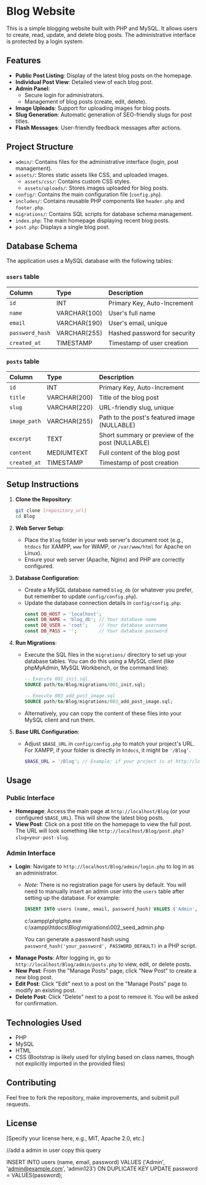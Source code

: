 # Blog Website

This is a simple blogging website built with PHP and MySQL. It allows users to create, read, update, and delete blog posts. The administrative interface is protected by a login system.

## Features

*   **Public Post Listing**: Display of the latest blog posts on the homepage.
*   **Individual Post View**: Detailed view of each blog post.
*   **Admin Panel**:
    *   Secure login for administrators.
    *   Management of blog posts (create, edit, delete).
*   **Image Uploads**: Support for uploading images for blog posts.
*   **Slug Generation**: Automatic generation of SEO-friendly slugs for post titles.
*   **Flash Messages**: User-friendly feedback messages after actions.

## Project Structure

*   `admin/`: Contains files for the administrative interface (login, post management).
*   `assets/`: Stores static assets like CSS, and uploaded images.
    *   `assets/css/`: Contains custom CSS styles.
    *   `assets/uploads/`: Stores images uploaded for blog posts.
*   `config/`: Contains the main configuration file (`config.php`).
*   `includes/`: Contains reusable PHP components like `header.php` and `footer.php`.
*   `migrations/`: Contains SQL scripts for database schema management.
*   `index.php`: The main homepage displaying recent blog posts.
*   `post.php`: Displays a single blog post.

## Database Schema

The application uses a MySQL database with the following tables:

### `users` table

| Column        | Type         | Description                       |
| :------------ | :----------- | :-------------------------------- |
| `id`          | INT          | Primary Key, Auto-Increment       |
| `name`        | VARCHAR(100) | User's full name                  |
| `email`       | VARCHAR(190) | User's email, unique              |
| `password_hash` | VARCHAR(255) | Hashed password for security      |
| `created_at`  | TIMESTAMP    | Timestamp of user creation        |

### `posts` table

| Column       | Type         | Description                             |
| :----------- | :----------- | :-------------------------------------- |
| `id`         | INT          | Primary Key, Auto-Increment             |
| `title`      | VARCHAR(200) | Title of the blog post                  |
| `slug`       | VARCHAR(220) | URL-friendly slug, unique               |
| `image_path` | VARCHAR(255) | Path to the post's featured image (NULLABLE) |
| `excerpt`    | TEXT         | Short summary or preview of the post (NULLABLE) |
| `content`    | MEDIUMTEXT   | Full content of the blog post           |
| `created_at` | TIMESTAMP    | Timestamp of post creation              |

## Setup Instructions

1.  **Clone the Repository**:
    ```bash
    git clone [repository_url]
    cd Blog
    ```

2.  **Web Server Setup**:
    *   Place the `Blog` folder in your web server's document root (e.g., `htdocs` for XAMPP, `www` for WAMP, or `/var/www/html` for Apache on Linux).
    *   Ensure your web server (Apache, Nginx) and PHP are correctly configured.

3.  **Database Configuration**:
    *   Create a MySQL database named `blog_db` (or whatever you prefer, but remember to update `config/config.php`).
    *   Update the database connection details in `config/config.php`:
        ```php
        const DB_HOST = 'localhost';
        const DB_NAME = 'blog_db'; // Your database name
        const DB_USER = 'root';    // Your database username
        const DB_PASS = '';        // Your database password
        ```

4.  **Run Migrations**:
    *   Execute the SQL files in the `migrations/` directory to set up your database tables. You can do this using a MySQL client (like phpMyAdmin, MySQL Workbench, or the command line):
        ```sql
        -- Execute 001_init.sql
        SOURCE path/to/Blog/migrations/001_init.sql;

        -- Execute 003_add_post_image.sql
        SOURCE path/to/Blog/migrations/003_add_post_image.sql;
        ```
    *   Alternatively, you can copy the content of these files into your MySQL client and run them.

5.  **Base URL Configuration**:
    *   Adjust `$BASE_URL` in `config/config.php` to match your project's URL. For XAMPP, if your folder is directly in `htdocs`, it might be `'/Blog'`.
        ```php
        $BASE_URL = '/Blog'; // Example: if your project is at http://localhost/Blog
        ```

## Usage

### Public Interface

*   **Homepage**: Access the main page at `http://localhost/Blog` (or your configured `$BASE_URL`). This will show the latest blog posts.
*   **View Post**: Click on a post title on the homepage to view the full post. The URL will look something like `http://localhost/Blog/post.php?slug=your-post-slug`.

### Admin Interface

*   **Login**: Navigate to `http://localhost/Blog/admin/login.php` to log in as an administrator.
    *   *Note*: There is no registration page for users by default. You will need to manually insert an admin user into the `users` table after setting up the database. For example:
        ```sql
        INSERT INTO users (name, email, password_hash) VALUES ('Admin', 'admin@example.com', '\$2y\$10\$YOUR_HASHED_PASSWORD_HERE');
        ```
        c:\xampp\php\php.exe c:\xampp\htdocs\Blog\migrations\002_seed_admin.php

        You can generate a password hash using `password_hash('your_password', PASSWORD_DEFAULT)` in a PHP script.
*   **Manage Posts**: After logging in, go to `http://localhost/Blog/admin/posts.php` to view, edit, or delete posts.
*   **New Post**: From the "Manage Posts" page, click "New Post" to create a new blog post.
*   **Edit Post**: Click "Edit" next to a post on the "Manage Posts" page to modify an existing post.
*   **Delete Post**: Click "Delete" next to a post to remove it. You will be asked for confirmation.

## Technologies Used

*   PHP
*   MySQL
*   HTML
*   CSS (Bootstrap is likely used for styling based on class names, though not explicitly imported in the provided files)

## Contributing

Feel free to fork the repository, make improvements, and submit pull requests.

## License

[Specify your license here, e.g., MIT, Apache 2.0, etc.]



//add a admin in user copy this query

INSERT INTO users (name, email, password)
VALUES ('Admin', 'admin@example.com', 'admin123')
ON DUPLICATE KEY UPDATE password = VALUES(password);